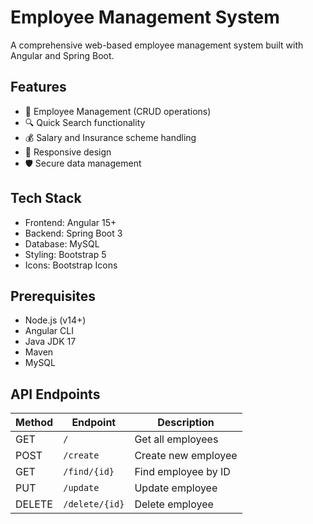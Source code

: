 # Employee Management System

A comprehensive web-based employee management system built with Angular and Spring Boot.

## Features

- 👥 Employee Management (CRUD operations)
- 🔍 Quick Search functionality
- 💰 Salary and Insurance scheme handling
- 📱 Responsive design
- 🛡️ Secure data management

## Tech Stack

- Frontend: Angular 15+
- Backend: Spring Boot 3
- Database: MySQL
- Styling: Bootstrap 5
- Icons: Bootstrap Icons

## Prerequisites

- Node.js (v14+)
- Angular CLI
- Java JDK 17
- Maven
- MySQL



## API Endpoints

| Method | Endpoint | Description |
|--------|----------|-------------|
| GET | `/` | Get all employees |
| POST | `/create` | Create new employee |
| GET | `/find/{id}` | Find employee by ID |
| PUT | `/update` | Update employee |
| DELETE | `/delete/{id}` | Delete employee |

